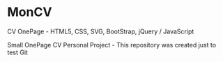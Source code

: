 # MonCV
CV OnePage - HTML5, CSS, SVG, BootStrap, jQuery / JavaScript

Small OnePage CV Personal Project - This repository was created just to test Git
